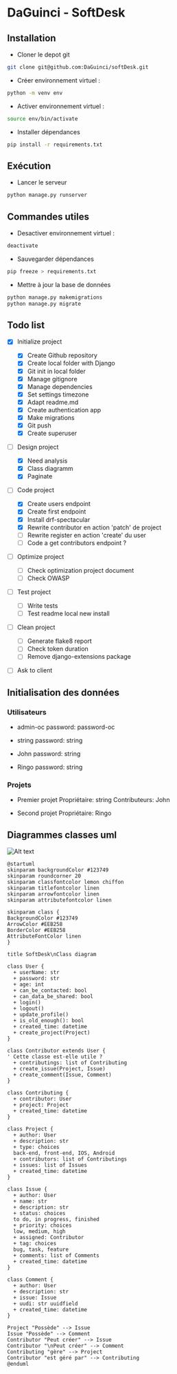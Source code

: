# DaGuinci - SoftDesk

## Installation

* Cloner le depot git

``` bash
git clone git@github.com:DaGuinci/softDesk.git
```

* Créer environnement virtuel :

``` bash
python -m venv env
```

* Activer environnement virtuel :

``` bash
source env/bin/activate
```

* Installer dépendances

``` bash
pip install -r requirements.txt
```

## Exécution

* Lancer le serveur

``` bash
python manage.py runserver
```

## Commandes utiles

* Desactiver environnement virtuel :

``` bash
deactivate
```

* Sauvegarder dépendances

``` bash
pip freeze > requirements.txt
```

* Mettre à jour la base de données

``` bash
python manage.py makemigrations
python manage.py migrate
```

## Todo list

- [x] Initialize project
  - [x] Create Github repository
  - [x] Create local folder with Django
  - [x] Git init in local folder
  - [x] Manage gitignore
  - [x] Manage dependencies
  - [x] Set settings timezone
  - [x] Adapt readme.md
  - [x] Create authentication app
  - [x] Make migrations
  - [x] Git push
  - [x] Create superuser

- [ ] Design project
  - [x] Need analysis
  - [x] Class diagramm
  - [x] Paginate

- [ ] Code project
  - [x] Create users endpoint
  - [x] Create first endpoint
  - [x] Install drf-spectacular
  - [x] Rewrite contributor en action 'patch' de project
  - [ ] Rewrite register en action 'create' du user
  - [ ] Code a get contributors endpoint ?

- [ ] Optimize project
  - [ ] Check optimization project document
  - [ ] Check OWASP

- [ ] Test project
  - [ ] Write tests
  - [ ] Test readme local new install

- [ ] Clean project
  - [ ] Generate flake8 report
  - [ ] Check token duration
  - [ ] Remove django-extensions package

- [ ] Ask to client


## Initialisation des données

### Utilisateurs

* admin-oc
password: password-oc

* string
password: string

* John
password: string

* Ringo
password: string

### Projets

* Premier projet
Propriétaire: string
Contributeurs: John

* Second projet
Propriétaire: Ringo


## Diagrammes classes uml

![Alt text](README.svg)

```plantuml
@startuml
skinparam backgroundColor #123749
skinparam roundcorner 20
skinparam classfontcolor lemon chiffon
skinparam titlefontcolor linen
skinparam arrowfontcolor linen
skinparam attributefontcolor linen

skinparam class {
BackgroundColor #123749
ArrowColor #EEB258
BorderColor #EEB258
AttributeFontColor linen
}

title SoftDesk\nClass diagram

class User {
  + userName: str
  + password: str
  + age: int
  + can_be_contacted: bool
  + can_data_be_shared: bool
  + login()
  + logout()
  + update_profile()
  + is_old_enough(): bool
  + created_time: datetime
  + create_project(Project)
}

class Contributor extends User {
' Cette classe est-elle utile ?
  + contributings: list of Contributing
  + create_issue(Project, Issue)
  + create_comment(Issue, Comment)
}

class Contributing {
  + contributor: User
  + project: Project
  + created_time: datetime
}

class Project {
  + author: User
  + description: str
  + type: choices
  back-end, front-end, IOS, Android
  + contributors: list of Contributings
  + issues: list of Issues
  + created_time: datetime
}

class Issue {
  + author: User
  + name: str
  + description: str
  + status: choices
  to do, in progress, finished
  + priority: choices
  low, medium, high
  + assigned: Contributor
  + tag: choices
  bug, task, feature
  + comments: list of Comments
  + created_time: datetime
}

class Comment {
  + author: User
  + description: str
  + issue: Issue
  + uudi: str uuidfield
  + created_time: datetime
}

Project "Possède" --> Issue
Issue "Possède" --> Comment
Contributor "Peut créer" --> Issue
Contributor "\nPeut créer" --> Comment
Contributing "gère" --> Project
Contributor "est géré par" --> Contributing
@enduml
```
